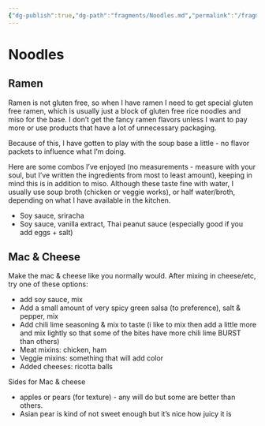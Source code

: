 ```yaml
---
{"dg-publish":true,"dg-path":"fragments/Noodles.md","permalink":"/fragments/noodles/","created":"2024-12-14T17:39:56.464-05:00","updated":"2025-01-31T22:59:58.655-05:00"}
---
```



# Noodles
## Ramen

Ramen is not gluten free, so when I have ramen I need to get special gluten free ramen, which is usually just a block of gluten free rice noodles and miso for the base. I don’t get the fancy ramen flavors unless I want to pay more or use products that have a lot of unnecessary packaging.

Because of this, I have gotten to play with the soup base a little - no flavor packets to influence what I’m doing. 

Here are some combos I’ve enjoyed (no measurements - measure with your soul, but I’ve written the ingredients from most to least amount), keeping in mind this is in addition to miso. Although these taste fine with water, I usually use soup broth (chicken or veggie works), or half water/broth, depending on what I have available in the kitchen.

- Soy sauce, sriracha
- Soy sauce, vanilla extract, Thai peanut sauce (especially good if you add eggs + salt)

## Mac & Cheese
Make the mac & cheese like you normally would. After mixing in cheese/etc, try one of these options: 
- add soy sauce, mix
- Add a small amount of very spicy green salsa (to preference), salt & pepper, mix
- Add chili lime seasoning & mix to taste (i like to mix then add a little more and mix lightly so that some of the bites have more chili lime BURST than others)
- Meat mixins: chicken, ham
- Veggie mixins: something that will add color
- Added cheeses: ricotta balls

Sides for Mac & cheese
- apples or pears (for texture) - any will do but some are better than others.
- Asian pear is kind of not sweet enough but it’s nice how juicy it is